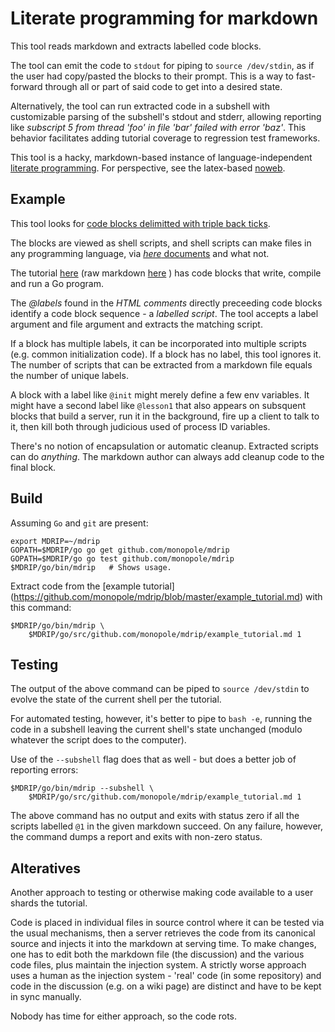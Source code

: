 # Literate programming for markdown

This tool reads markdown and extracts labelled code blocks.

The tool can emit the code to `stdout` for piping to `source
/dev/stdin`, as if the user had copy/pasted the blocks to their
prompt.  This is a way to fast-forward through all or part of
said code to get into a desired state.

Alternatively, the tool can run extracted code in a subshell with
customizable parsing of the subshell's stdout and stderr, allowing
reporting like _subscript 5 from thread 'foo' in file 'bar' failed
with error 'baz'_.  This behavior facilitates adding tutorial
coverage to regression test frameworks.

This tool is a hacky, markdown-based instance of language-independent
[literate
programming](http://en.wikipedia.org/wiki/Literate_programming).  For
perspective, see the latex-based
[noweb](http://en.wikipedia.org/wiki/Noweb).


## Example

This tool looks for [code blocks delimitted with triple back
ticks](https://help.github.com/articles/github-flavored-markdown/#fenced-code-blocks).

The blocks are viewed as shell scripts, and shell scripts can make
files in any programming language, via [_here_
documents](http://tldp.org/LDP/abs/html/here-docs.html) and what not.

The tutorial
[here](https://github.com/monopole/mdrip/blob/master/example_tutorial.md)
(raw markdown
[here](https://raw.githubusercontent.com/monopole/mdrip/master/example_tutorial.md)
) has code blocks that write, compile and run a Go program.

The _@labels_ found in the _HTML comments_ directly preceeding code
blocks identify a code block sequence - a _labelled script_.  The tool
accepts a label argument and file argument and extracts the matching
script.

If a block has multiple labels, it can be incorporated into multiple
scripts (e.g. common initialization code).  If a block has no label,
this tool ignores it.  The number of scripts that can be extracted
from a markdown file equals the number of unique labels.

A block with a label like `@init` might merely define a few env
variables.  It might have a second label like `@lesson1` that also
appears on subsquent blocks that build a server, run it in the
background, fire up a client to talk to it, then kill both through
judicious used of process ID variables.

There's no notion of encapsulation or automatic cleanup.  Extracted 
scripts can do _anything_.  The markdown author can always add cleanup
code to the final block.

## Build

Assuming `Go` and `git` are present:

```
export MDRIP=~/mdrip
GOPATH=$MDRIP/go go get github.com/monopole/mdrip
GOPATH=$MDRIP/go go test github.com/monopole/mdrip
$MDRIP/go/bin/mdrip   # Shows usage.
```

Extract code from the [example tutorial]
(https://github.com/monopole/mdrip/blob/master/example_tutorial.md)
with this command:

```
$MDRIP/go/bin/mdrip \
    $MDRIP/go/src/github.com/monopole/mdrip/example_tutorial.md 1
```

## Testing

The output of the above command can be piped to `source /dev/stdin` to
evolve the state of the current shell per the tutorial.

For automated testing, however, it's better to pipe to `bash -e`,
running the code in a subshell leaving the current shell's state
unchanged (modulo whatever the script does to the computer).

Use of the `--subshell` flag does that as well - but does a better job
of reporting errors:

```
$MDRIP/go/bin/mdrip --subshell \
    $MDRIP/go/src/github.com/monopole/mdrip/example_tutorial.md 1
```

The above command has no output and exits with status zero if all the
scripts labelled `@1` in the given markdown succeed.  On any failure,
however, the command dumps a report and exits with non-zero status.

## Alteratives

Another approach to testing or otherwise making code available to a user
shards the tutorial.

Code is placed in individual files in source control where it can be
tested via the usual mechanisms, then a server retrieves the code from
its canonical source and injects it into the markdown at serving time.
To make changes, one has to edit both the markdown file (the
discussion) and the various code files, plus maintain the injection
system.  A strictly worse approach uses a human as the injection
system - 'real' code (in some repository) and code in the discussion
(e.g.  on a wiki page) are distinct and have to be kept in sync
manually.

Nobody has time for either approach, so the code rots.
